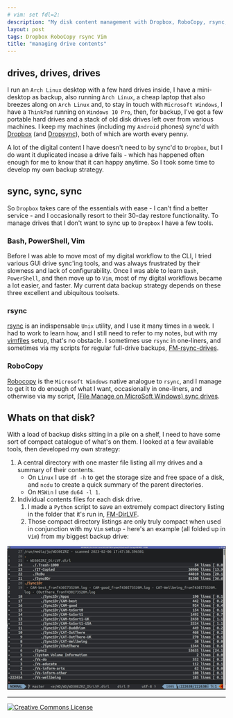 ```yaml
---
# vim: set fdl=2:
description: "My disk content management with Dropbox, RoboCopy, rsync, and Vim!"
layout: post
tags: Dropbox RoboCopy rsync Vim
title: "managing drive contents"
---
```


## drives, drives, drives
I run an `Arch Linux` desktop with a few hard drives inside, I have a mini-desktop as backup, also running `Arch Linux`, a cheap laptop that also breezes along on `Arch Linux` and, to stay in touch with `Microsoft Windows`, I have a `ThinkPad` running on `Windows 10 Pro`, then, for backup, I've got a few portable hard drives and a stack of old disk drives left over from various machines. I keep my machines (including my `Android` phones) sync'd with [Dropbox](http://en.wikipedia.org/wiki/Dropbox_%28storage_provider%29) (and [Dropsync](https://play.google.com/store/apps/details?id=com.ttxapps.dropsync)), both of which are worth every penny.

A lot of the digital content I have doesn't need to by sync'd to `Dropbox`, but I do want it duplicated incase a drive fails - which has happened often enough for me to know that it can happy anytime. So I took some time to develop my own backup strategy.

## sync, sync, sync
So `Dropbox` takes care of the essentials with ease - I can't find a better service - and I occasionally resort to their 30-day restore functionality. To manage drives that I don't want to sync up to `Dropbox` I have a few tools.

### Bash, PowerShell, Vim
Before I was able to move most of my digital workflow to the CLI, I tried various GUI drive sync'ing tools, and was always frustrated by their slowness and lack of configurability. Once I was able to learn `Bash`, `PowerShell`, and then move up to `Vim`, most of my digital workflows became a lot easier, and faster. My current data backup strategy depends on these three excellent and ubiquitous toolsets.

### rsync
[rsync](http://en.wikipedia.org/wiki/Rsync) is an indispensable `Unix` utility, and I use it many times in a week. I had to work to learn how, and I still need to refer to my notes, but with my [vimfiles](https://github.com/harriott/vimfiles) setup, that's no obstacle. I sometimes use `rsync` in one-liners, and sometimes via my scripts for regular full-drive backups, [FM-rsync-drives](https://github.com/harriott/FM-rsync-drives).

### RoboCopy
[Robocopy](http://en.wikipedia.org/wiki/Robocopy) is the `Microsoft Windows` native analogue to `rsync`, and I manage to get it to do enough of what I want, occasionally in one-liners, and otherwise via my script, [(File Manage on MicroSoft Windows) sync drives](https://github.com/harriott/FM-MSWin-syncDrives).

## Whats on that disk?
With a load of backup disks sitting in a pile on a shelf, I need to have some sort of compact catalogue of what's on them. I looked at a few available tools, then developed my own strategy:

1. A central directory with one master file listing all my drives and a summary of their contents.
    - On `Linux` I use `df -h` to get the storage size and free space of a disk, and `ncdu` to create a quick summary of the parent directories.
    - On `MSWin` I use `du64 -l 1`.
1. Individual contents files for each disk drive.
    1. I made a `Python` script to save an extremely compact directory listing in the folder that it's run in, [FM-DirLVF](https://github.com/harriott/FM-DirLVF).
    1. Those compact directory listings are only truly compact when used in conjunction with my `Vim` setup - here's an example (all folded up in `Vim`) from my biggest backup drive:

![WD30EZRZ](/assets/2023-02-04-managing_drive_contents/WD30EZRZ.jpg)

---
<a rel="license" href="http://creativecommons.org/licenses/by/4.0/"><img alt="Creative Commons License" style="border-width:0" src="https://i.creativecommons.org/l/by/4.0/88x31.png" /></a>

